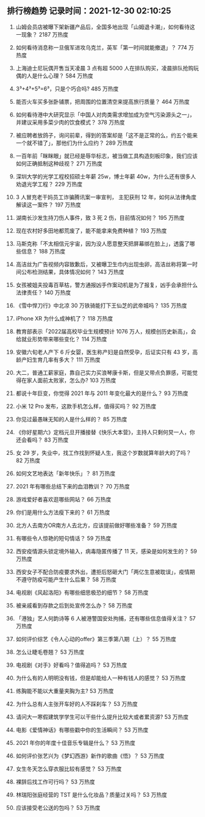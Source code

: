 
## 排行榜趋势 记录时间：2021-12-30 02:10:25
  
  1. 山姆会员店被曝下架新疆产品后，全国多地出现「山姆退卡潮」，如何看待这一现象？ 2187 万热度
    
  2. 如何看待消息称一旦俄军进攻乌克兰，英军「第一时间就能撤退」？ 774 万热度
    
  3. 上海迪士尼玩偶开售当天凌晨 3 点有超 5000 人在排队购买，凌晨排队抢购玩偶的人是什么心理？ 584 万热度
    
  4. 3³+4³+5³=6³，只是个巧合吗? 485 万热度
    
  5. 能否火车买多张卧铺票，把周围的位置清空来提高旅行质量？ 464 万热度
    
  6. 如何看待港中大研究显示「中国人对肉类需求增加成为空气污染源头之一」，并建议采用多菜少肉的饮食模式？ 378 万热度
    
  7. 被应聘者放鸽子，询问前辈，得到的答案却是「这不是正常的么，约五个能来一个就不错了」，那他们为什么应约？ 289 万热度
    
  8. 一百年前「眯眯眼」就已经是辱华标志，被当做工具构造刻板印象，我们应该如何正确抵制这种歧视？ 271 万热度
    
  9. 深圳大学的光学工程校招硕士年薪 25w，博士年薪 40w，为什么还有很多人劝退光学工程？ 229 万热度
    
  10. 3 人冒充老干妈员工诈骗腾讯案一审宣判， 主犯获刑 12 年，如何从法律角度解读这一案件？ 197 万热度
    
  11. 湖南长沙发生持刀伤人事件，致 3 死 2 伤，目前情况如何？ 195 万热度
    
  12. 现在农村好多田地都荒废了，能不能拿来免费种植？ 193 万热度
    
  13. 马斯克称「不太相信元宇宙，因为没人愿意整天把屏幕绑在脸上」，透露了哪些信息？ 188 万热度
    
  14. 高洁丝为广告视频内容致歉后，又被曝卫生巾内出现虫卵，高洁丝称将第一时间公布检测结果，具体情况如何？ 143 万热度
    
  15. 女孩被姐夫投毒百草枯，警方通报凶手作案动机是为了报复，凶手会承担什么法律责任？ 140 万热度
    
  16. 《雪中悍刀行》中北凉 30 万铁骑能打下王仙芝的武帝城吗？ 135 万热度
    
  17. iPhone XR 为什么成神机了？ 118 万热度
    
  18. 教育部表示「2022届高校毕业生规模预计 1076 万人，规模创历史新高」，会给就业形势带来哪些变化？ 114 万热度
    
  19. 安徽六旬老人产下 6 斤女婴，医生称产妇是自然受孕，后证实只有 43 岁，高龄产妇生育几率有多大？ 111 万热度
    
  20. 大二，普通工薪家庭，靠自己实力买浪琴康卡斯，但是又带点负罪感，可能觉得在家人面前太败家，怎么办? 103 万热度
    
  21. 都说十年巨变，你觉得 2021 年与 2011 年变化最大的是什么？ 93 万热度
    
  22. 小米 12 Pro 发布，这款手机怎么样，值得买吗？ 92 万热度
    
  23. 你见过最愚昧无知的人是什么样的？ 85 万热度
    
  24. 《你好星期六》定档元旦开播接替《快乐大本营》，主持人只剩何炅一人，你还会看吗？ 83 万热度
    
  25. 女 29 岁，失业中，找工作找到怀疑人生，我这个岁数就算年龄大的了吗？ 82 万热度
    
  26. 如何文艺地表达「新年快乐」？ 81 万热度
    
  27. 2021 年有哪些总结下来的血泪教训？ 70 万热度
    
  28. 游戏爱好者喜欢逛哪些网站？ 66 万热度
    
  29. 你们是用什么方法瘦下来的？ 61 万热度
    
  30. 北方人去南方OR南方人去北方，应该提前做好哪些准备？ 59 万热度
    
  31. 有哪些令人惊艳的短句情话？ 59 万热度
    
  32. 西安疫情源头锁定境外输入，病毒隐匿传播了 11 天，感染是如何发生的？ 59 万热度
    
  33. 西安女子不配合防疫要求外出，遭拒后怒砸大门「两亿生意被耽误」，疫情期不遵守防疫可能产生什么后果？ 58 万热度
    
  34. 电视剧《风起洛阳》有哪些细思极恐的细节？ 58 万热度
    
  35. 被亲戚看到存款之后到处宣传怎么办？ 58 万热度
    
  36. 「港独」艺人何韵诗等 6 人被港警国安处拘捕，还有哪些信息值得关注？ 57 万热度
    
  37. 如何评价综艺《令人心动的offer》第三季第八期（上）？ 55 万热度
    
  38. 怎么让睫毛卷翘？ 53 万热度
    
  39. 电视剧《对手》好看吗？值得追吗？ 53 万热度
    
  40. 为什么有的人明明没有钱，但是却能给人一种有钱人的感觉？ 53 万热度
    
  41. 练胸能不能以大重量夹胸为主? 53 万热度
    
  42. 为什么总有人主张开车好的人不踩刹车？ 53 万热度
    
  43. 请问大一寒假建筑学学生可以干些什么提升比较大或者累资源? 53 万热度
    
  44. 电影《爱情神话》有哪些戳中你的生活瞬间？ 53 万热度
    
  45. 2021 年你的年度十佳音乐专辑是什么？ 53 万热度
    
  46. 如何评价张艺兴为《梦幻西游》新作的歌曲《悟》？ 53 万热度
    
  47. 女生冬天怎么穿衣服比较有感觉？ 53 万热度
    
  48. 裸辞后找工作可行吗？ 53 万热度
    
  49. 林瑞阳张庭经营的 TST 是什么化妆品？质量过关吗？ 53 万热度
    
  50. 应该接受老公送的包吗？ 53 万热度
    